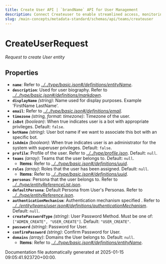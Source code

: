 ```yaml
---
title: Create User API | `brandName` API for User Management
description: Connect Createuser to enable streamlined access, monitoring, or search of enterprise data using secure and scalable integrations.
slug: /main-concepts/metadata-standard/schemas/api/teams/createuser
---
```


# CreateUserRequest

*Request to create User entity*

## Properties

- **`name`**: Refer to *[../../type/basic.json#/definitions/entityName](#/../type/basic.json#/definitions/entityName)*.
- **`description`**: Used for user biography. Refer to *[../../type/basic.json#/definitions/markdown](#/../type/basic.json#/definitions/markdown)*.
- **`displayName`** *(string)*: Name used for display purposes. Example 'FirstName LastName'.
- **`email`**: Refer to *[../../type/basic.json#/definitions/email](#/../type/basic.json#/definitions/email)*.
- **`timezone`** *(string, format: timezone)*: Timezone of the user.
- **`isBot`** *(boolean)*: When true indicates user is a bot with appropriate privileges. Default: `false`.
- **`botName`** *(string)*: User bot name if we want to associate this bot with an specific bot.
- **`isAdmin`** *(boolean)*: When true indicates user is an administrator for the system with superuser privileges. Default: `false`.
- **`profile`**: Profile of the user. Refer to *[../../type/profile.json](#/../type/profile.json)*. Default: `null`.
- **`teams`** *(array)*: Teams that the user belongs to. Default: `null`.
  - **Items**: Refer to *[../../type/basic.json#/definitions/uuid](#/../type/basic.json#/definitions/uuid)*.
- **`roles`** *(array)*: Roles that the user has been assigned. Default: `null`.
  - **Items**: Refer to *[../../type/basic.json#/definitions/uuid](#/../type/basic.json#/definitions/uuid)*.
- **`personas`**: Persona that the user belongs to. Refer to *[../../type/entityReferenceList.json](#/../type/entityReferenceList.json)*.
- **`defaultPersona`**: Default Persona from User's Personas. Refer to *[../../type/entityReference.json](#/../type/entityReference.json)*.
- **`authenticationMechanism`**: Authentication mechanism specified . Refer to *[../../entity/teams/user.json#/definitions/authenticationMechanism](#/../entity/teams/user.json#/definitions/authenticationMechanism)*. Default: `null`.
- **`createPasswordType`** *(string)*: User Password Method. Must be one of: `["ADMIN_CREATE", "USER_CREATE"]`. Default: `"USER_CREATE"`.
- **`password`** *(string)*: Password for User.
- **`confirmPassword`** *(string)*: Confirm Password for User.
- **`domains`** *(array)*: Domains the User belongs to. Default: `null`.
  - **Items**: Refer to *[../../type/basic.json#/definitions/entityName](#/../type/basic.json#/definitions/entityName)*.


Documentation file automatically generated at 2025-01-15 09:05:41.923720+00:00.
